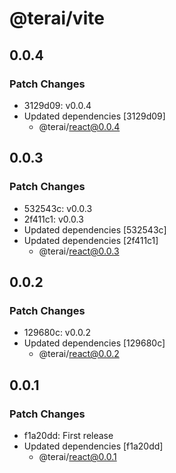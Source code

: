 # @terai/vite

## 0.0.4

### Patch Changes

- 3129d09: v0.0.4
- Updated dependencies [3129d09]
  - @terai/react@0.0.4

## 0.0.3

### Patch Changes

- 532543c: v0.0.3
- 2f411c1: v0.0.3
- Updated dependencies [532543c]
- Updated dependencies [2f411c1]
  - @terai/react@0.0.3

## 0.0.2

### Patch Changes

- 129680c: v0.0.2
- Updated dependencies [129680c]
  - @terai/react@0.0.2

## 0.0.1

### Patch Changes

- f1a20dd: First release
- Updated dependencies [f1a20dd]
  - @terai/react@0.0.1
